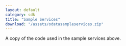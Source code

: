 ```yaml
---
layout: default
category: sdk
title: "Sample Services"
download: "/assets/odatasampleservices.zip"
---
```

A copy of the code used in the sample services above.
